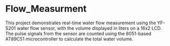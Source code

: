 # Flow_Measurment
This project demonstrates real-time water flow measurement using the YF-S201 water flow sensor, with the volume displayed in liters on a 16x2 LCD. The pulse signals from the sensor are counted using the 8051-based AT89C51 microcontroller to calculate the total water volume.

